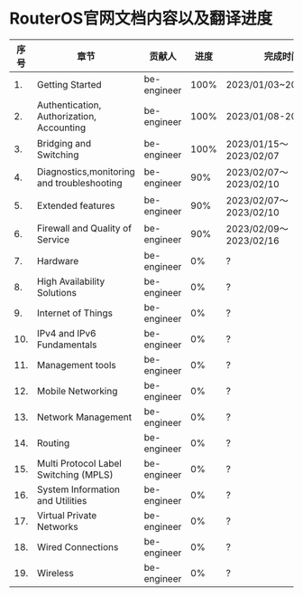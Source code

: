 # RouterOS官网文档内容以及翻译进度

| 序号 | 章节                                        | 贡献人      | 进度 | 完成时间               |
| ---- | ------------------------------------------- | ----------- | ---- | ---------------------- |
| 1.   | Getting Started                             | be-engineer | 100% | 2023/01/03~2023/01/08  |
| 2.   | Authentication,  Authorization,  Accounting | be-engineer | 100% | 2023/01/08-2023/01/15  |
| 3.   | Bridging and Switching                      | be-engineer | 100% | 2023/01/15～2023/02/07 |
| 4.   | Diagnostics,monitoring and troubleshooting  | be-engineer | 90%  | 2023/02/07～2023/02/10 |
| 5.   | Extended features                           | be-engineer | 90%  | 2023/02/07～2023/02/10 |
| 6.   | Firewall and Quality of Service             | be-engineer | 90%  | 2023/02/09～2023/02/16 |
| 7.   | Hardware                                    | be-engineer | 0%   | ?                      |
| 8.   | High Availability Solutions                 | be-engineer | 0%   | ?                      |
| 9.   | Internet of Things                          | be-engineer | 0%   | ?                      |
| 10.  | IPv4 and IPv6 Fundamentals                  | be-engineer | 0%   | ?                      |
| 11.  | Management tools                            | be-engineer | 0%   | ?                      |
| 12.  | Mobile Networking                           | be-engineer | 0%   | ?                      |
| 13.  | Network Management                          | be-engineer | 0%   | ?                      |
| 14.  | Routing                                     | be-engineer | 0%   | ?                      |
| 15.  | Multi Protocol Label Switching (MPLS)       | be-engineer | 0%   | ?                      |
| 16.  | System Information and Utilities            | be-engineer | 0%   | ?                      |
| 17.  | Virtual Private Networks                    | be-engineer | 0%   | ?                      |
| 18.  | Wired Connections                           | be-engineer | 0%   | ?                      |
| 19.  | Wireless                                    | be-engineer | 0%   | ?                      |
